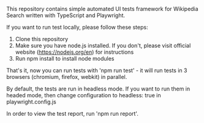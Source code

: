 This repository contains simple automated UI tests framework for Wikipedia Search written with TypeScript and Playwright.

If you want to run test locally, please follow these steps:

1. Clone this repository
2. Make sure you have node.js installed. If you don't, please visit official website (https://nodejs.org/en) for instructions
3. Run npm install to install node modules

That's it, now you can run tests with 'npm run test' - it will run tests in 3 browsers (chromium, firefox, webkit) in parallel.

By default, the tests are run in headless mode. If you want to run them in headed mode, then change configuration to headless: true in playwright.config.js

In order to view the test report, run 'npm run report'.